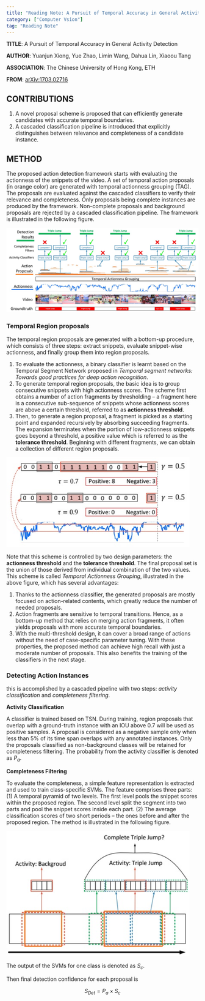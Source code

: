 ```yaml
---
title: "Reading Note: A Pursuit of Temporal Accuracy in General Activity Detection"
category: ["Computer Vsion"]
tag: "Reading Note"
---
```


**TITLE**: A Pursuit of Temporal Accuracy in General Activity Detection

**AUTHOR**: Yuanjun Xiong, Yue Zhao, Limin Wang, Dahua Lin, Xiaoou Tang

**ASSOCIATION**: The Chinese University of Hong Kong, ETH

**FROM**: [arXiv:1703.02716](https://arxiv.org/abs/1703.02716)

## CONTRIBUTIONS ##

1. A novel proposal scheme is proposed that can efficiently generate candidates with accurate temporal boundaries.
2. A cascaded classification pipeline is introduced that explicitly distinguishes between relevance and completeness of a candidate instance. 

## METHOD ##

The proposed action detection framework starts with evaluating the actionness of the snippets of the video. A set of temporal action proposals (in orange color) are generated with temporal actionness grouping (TAG). The proposals are evaluated against the cascaded classifiers to verify their relevance and completeness. Only proposals being complete instances are produced by the framework. Non-complete proposals and background proposals are rejected by a cascaded classification pipeline. The framework is illustrated in the following figure.

<img class="img-responsive center-block" src="https://raw.githubusercontent.com/joshua19881228/my_blogs/master/Computer_Vision/Reading_Note/figures/Reading_Note_20170315_TAG_0.jpg" alt="" width="640"/>

### Temporal Region proposals ###

The temporal region proposals are generated with a bottom-up procedure, which consists of three steps: extract snippets, evaluate snippet-wise actionness, and finally group them into region proposals. 

1. To evaluate the actionness, a binary classifier is learnt based on the Temporal Segment Network proposed in *Temporal segment networks: Towards good practices for deep action recognition*.
2. To generate temporal region proposals, the basic idea is to group consecutive snippets with high actionness scores. The scheme first obtains a number of action fragments by thresholding – a fragment here is a consecutive sub-sequence of snippets whose actionness scores are above a certain threshold, referred to as **actionness threshold**. 
3. Then, to generate a region proposal, a fragment is picked as a starting point and expanded recursively by absorbing succeeding fragments. The expansion terminates when the portion of low-actionness snippets goes beyond a threshold, a positive value which is referred to as the **tolerance threshold**. Beginning with different fragments, we can obtain a collection of different region proposals.

<img class="img-responsive center-block" src="https://raw.githubusercontent.com/joshua19881228/my_blogs/master/Computer_Vision/Reading_Note/figures/Reading_Note_20170315_TAG_1.jpg" alt="" width="480"/>

Note that this scheme is controlled by two design parameters: the **actionness threshold** and the **tolerance threshold**. The final proposal set is the union of those derived from individual combination of the two values. This scheme is called *Temporal Actionness Grouping*, illustrated in the above figure, which has several advantages:

1. Thanks to the actionness classifier, the generated proposals are mostly focused on action-related contents, which greatly reduce the number of needed proposals. 
2. Action fragments are sensitive to temporal transitions. Hence, as a bottom-up method that relies on merging action fragments, it often yields proposals with more accurate temporal boundaries.
3. With the multi-threshold design, it can cover a broad range of actions without the need of case-specific parameter tuning. With these properties, the proposed method can achieve high recall with just a moderate number of proposals. This also benefits the training of the classifiers in the next stage.

### Detecting Action Instances ###

this is accomplished by a cascaded pipeline with two steps: *activity classification* and *completeness filtering*.

**Activity Classification**

A classifier is trained based on TSN. During training, region proposals that overlap with a ground-truth instance with an IOU above 0.7 will be used as positive samples. A proposal is considered as a negative sample only when less than 5% of its time span overlaps with any annotated instances. Only the proposals classified as non-background classes will be retained for completeness filtering. The probability from the activity classifier is denoted as $P_{a}$.

**Completeness Filtering**

To evaluate the completeness, a simple feature representation is extracted and used to train class-specific SVMs. The feature comprises three parts: (1) A temporal pyramid of two levels. The first level pools the snippet scores within the proposed region. The second level split the segment into two parts and pool the snippet scores inside each part. (2) The average classification scores of two short periods – the ones before and after the proposed region. The method is illustrated in the following figure.

<img class="img-responsive center-block" src="https://raw.githubusercontent.com/joshua19881228/my_blogs/master/Computer_Vision/Reading_Note/figures/Reading_Note_20170315_TAG_2.jpg" alt="" width="480"/>

The output of the SVMs for one class is denoted as $S_{c}$.

Then final detection confidence for each proposal is 

$$ S_{Det} = P_{a} \times S_{c} $$
